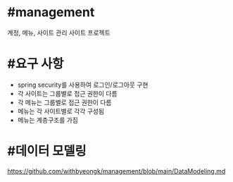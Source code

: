 # #management
계정, 메뉴, 사이트 관리 사이트 프로젝트

# #요구 사항
- spring security를 사용하여 로그인/로그아웃 구현
- 각 사이트는 그룹별로 접근 권한이 다름
- 각 메뉴는 그룹별로 접근 권한이 다름
- 메뉴는 각 사이트별로 각각 구성됨
- 메뉴는 계층구조를 가짐

# #데이터 모델링
https://github.com/withbyeongk/management/blob/main/DataModeling.md
